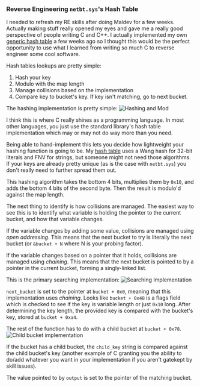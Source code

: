 ### Reverse Engineering `netbt.sys`'s Hash Table ###

I needed to refresh my RE skills after doing Maldev for a few weeks. Actually 
making stuff really opened my eyes and gave me a really good perspective of
people writing C and C++. I actually implemented my own [generic hash
table](httpd://github.com/chomphuthip/pdd) a few weeks ago so I thought this 
would be the perfect opportunity to use what I learned from writing so much C 
to reverse engineer some cool software.

Hash tables lookups are pretty simple:
1. Hash your key
2. Modulo with the map length
3. Manage collisions based on the implementation
3. Compare key to bucket's key. If key isn't matching, go to next bucket.

The hashing implementation is pretty simple:
![Hashing and Mod](https://i.imgur.com/Kha239A.png)

I think this is where C really shines as a programming language. In most other
languages, you just use the standard library's hash table implementation which
may or may not do way more than you need.

Being able to hand-implement this lets you decide how lightweight your hashing
function is going to be. My [hash table](https://github.com/chomphuthip/pdd)
uses a Wang hash for 32-bit literals and FNV for strings, but someone might not
need those algorithms. If your keys are already pretty unique (as is the case
with `netbt.sys`) you don't really need to further spread them out.

This hashing algorithm takes the bottom 4 bits, multiplies them by `0x10`, and adds
the bottom 4 bits of the second byte. Then the result is modulo'd against the
map length.

The next thing to identify is how collisions are managed. The easiest way to see
this is to identify what variable is holding the pointer to the current bucket, and
how that variable changes.

If the variable changes by adding some value, collisions are managed using
_open addressing_. This means that the next bucket to try is literally the next
bucket (or `&bucket + N` where N is your probing factor).

If the variable changes based on a pointer that it holds, collisions are managed
using _chaining_. This means that the next bucket is pointed to by a pointer in
the current bucket, forming a singly-linked list.

This is the primary searching implementation:
![Searching Implementation](https://i.imgur.com/MQZhnTH.png)

`next_bucket` is set to the pointer at `bucket + 0x0`, meaning that this
implementation uses _chaining_. Looks like `bucket + 0x48` is a flags field which
is checked to see if the key is variable length or just `0x10` long. After
determining the key length, the provided key is compared with the bucket's key,
stored at `bucket + 0xa4`.

The rest of the function has to do with a child bucket at `bucket + 0x78`.
![Child bucket implementation](https://i.imgur.com/AJAgAsX.png)

If the bucket has a child bucket, the `child_key` string is compared against the child
bucket's key (another example of C granting you the ability to do/add whatever you want 
in your implementation if you aren't gatekept by skill issues). 

The value pointed to by `output` is set to the pointer of the matching bucket.

